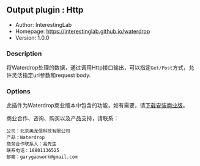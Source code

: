 ## Output plugin : Http

* Author: InterestingLab
* Homepage: https://interestinglab.github.io/waterdrop
* Version: 1.0.0

### Description

将Waterdrop处理的数据，通过调用Http接口输出，可以指定`Get/Post`方式，允许灵活指定url参数和request body.

### Options

此插件为Waterdrop商业版本中包含的功能，如有需要，请[下载安装商业版](/zh-cn/v1/installation)。

商业合作、咨询、购买以及产品支持，请联系：

```
公司：北京奥龙信科技有限公司
产品：Waterdrop
商务合作联系人：高先生
联系电话：18801136525
邮箱：garygaowork@gmail.com
```
